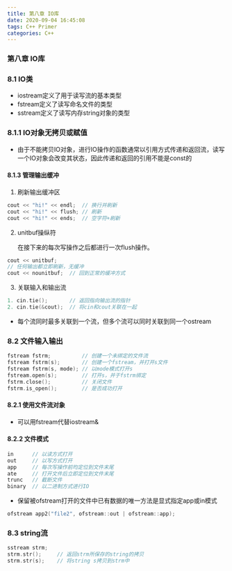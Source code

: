 ```yaml
---
title: 第八章 IO库
date: 2020-09-04 16:45:08
tags: C++ Primer
categories: C++ 
---
```


### 第八章 IO库

### 8.1 IO类

- iostream定义了用于读写流的基本类型
- fstream定义了读写命名文件的类型
- sstream定义了读写内存string对象的类型

<!-- more -->

### 8.1.1 IO对象无拷贝或赋值

- 由于不能拷贝IO对象，进行IO操作的函数通常以引用方式传递和返回流，读写一个IO对象会改变其状态，因此传递和返回的引用不能是const的

#### 8.1.3 管理输出缓冲

1. 刷新输出缓冲区

```c++
cout << "hi!" << endl;	// 换行并刷新
cout << "hi!" << flush;	// 刷新
cout << "hi!" << ends;	// 空字符+刷新
```

2. unitbuf操纵符

   在接下来的每次写操作之后都进行一次flush操作。

```c++
cout << unitbuf;	
// 任何输出都立即刷新，无缓冲
cout << nounitbuf;	// 回到正常的缓冲方式
```

3. 关联输入和输出流

```c++
1. cin.tie();		// 返回指向输出流的指针
2. cin.tie(&cout);	// 将cin和cout关联在一起
```

- 每个流同时最多关联到一个流，但多个流可以同时关联到同一个ostream

### 8.2 文件输入输出

```c++
fstream fstrm;			// 创建一个未绑定的文件流
fstream fstrm(s);		// 创建一个fstream，并打开s文件
fstream fstrm(s, mode);	// 以mode模式打开s
fstream.open(s);		// 打开s，并于fstrm绑定
fstrm.close();			// 关闭文件
fstrm.is_open();		// 是否成功打开
```

#### 8.2.1 使用文件流对象

- 可以用fstream代替iostream&

#### 8.2.2 文件模式

```c++
in		// 以读方式打开
out 	// 以写方式打开
app		// 每次写操作前均定位到文件末尾
ate		// 打开文件后立即定位到文件末尾
trunc	// 截断文件
binary	// 以二进制方式进行IO
```

- 保留被ofstream打开的文件中已有数据的唯一方法是显式指定app或in模式

```c++
ofstream app2("file2", ofstream::out | ofstream::app);
```

### 8.3 string流

```c++
sstream strm;
strm.str();		// 返回strm所保存的string的拷贝
strm.str(s);	// 将string s拷贝到strm中
```










